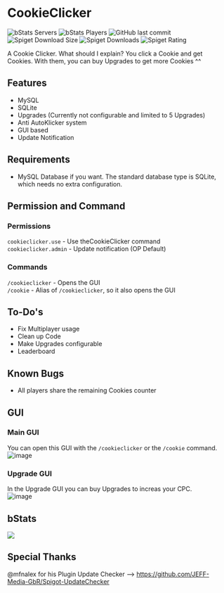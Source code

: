 # CookieClicker
![bStats Servers](https://img.shields.io/bstats/servers/16433?style=for-the-badge)
![bStats Players](https://img.shields.io/bstats/players/16433?style=for-the-badge)
![GitHub last commit](https://img.shields.io/github/last-commit/Hutch79/CookieClicker?style=for-the-badge)
![Spiget Download Size](https://img.shields.io/spiget/download-size/105878?style=for-the-badge)
![Spiget Downloads](https://img.shields.io/spiget/downloads/105878?style=for-the-badge)
![Spiget Rating](https://img.shields.io/spiget/rating/105878?style=for-the-badge)

A Cookie Clicker. What should I explain? You click a Cookie and get Cookies. With them, you can buy Upgrades to get more Cookies ^^

## Features
- MySQL
- SQLite
- Upgrades (Currently not configurable and limited to 5 Upgrades)
- Anti AutoKlicker system
- GUI based
- Update Notification

## Requirements
- MySQL Database if you want. The standard database type is SQLite, which needs no extra configuration.


## Permission and Command
### Permissions
`cookieclicker.use` - Use theCookieClicker command  
`cookieclicker.admin` - Update notification (OP Default)
 
### Commands
`/cookieclicker` - Opens the GUI  
`/cookie` - Alias of `/cookieclicker`, so it also opens the GUI

## To-Do's
- Fix Multiplayer usage
- Clean up Code
- Make Upgrades configurable
- Leaderboard

## Known Bugs
- All players share the remaining Cookies counter

## GUI
### Main GUI
You can open this GUI with the `/cookieclicker` or the `/cookie` command.  
![image](https://user-images.githubusercontent.com/42042811/197419064-63975def-c397-4033-b622-b15ccc80d8b7.png)

### Upgrade GUI
In the Upgrade GUI you can buy Upgrades to increas your CPC.  
![image](https://user-images.githubusercontent.com/42042811/197419094-348906ad-dc45-4ea2-b555-66cd7319617b.png)


## bStats
[![](https://bstats.org/signatures/bukkit/Cookie%20Clicker.svg)](https://bstats.org/plugin/bukkit/Cookie%20Clicker)

## Special Thanks
@mfnalex for his Plugin Update Checker  --> https://github.com/JEFF-Media-GbR/Spigot-UpdateChecker
